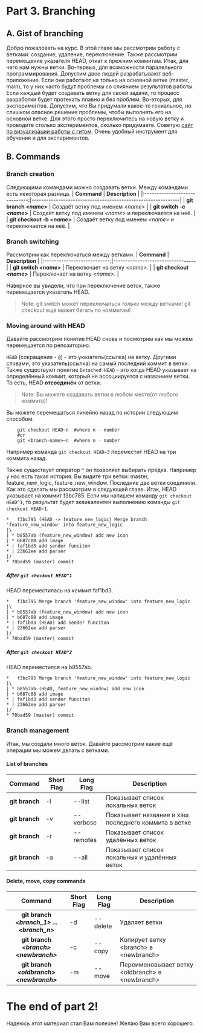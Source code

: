 # Part 3. Branching

## A. Gist of branching
 Добро пожаловать на курс. В этой главе мы рассмотрим работу с ветками: создание, удаление, переключение. Также рассмотрим перемещение указателя HEAD, откат к прежним коммитам.
 Итак, для чего нам нужны ветки. 
 Во-первых, для возможности паралельного программирования. Допустим двое людей разрабатывают веб-приложение. Если они работают на только на основной ветке (master, main), то у них часто будут проблемы со слиянием результатов работы. Если каждый будет создавать ветку для своей задачи, то процесс разработки будет протекать плавно и без проблем.
 Во-вторых, для экспериментов. Допустим, что Вы придумали какое-то гениальное, но слишком опасное решение проблемы, чтобы выполнять его на основной ветке. Для этого просто переключитесь на новую ветку и проводите столько экспериментов, сколько придумаете.
 Советую [сайт по визуализации работы с гитом](https://learngitbranching.js.org/). Очень удобный инструмент для обучения и для экспериментов.
 
## B. Commands

### Branch creation

Следующими командами можно создавать ветки. Между командами есть некоторая разница.
|           __Command__          | __Description__                                             |
|:------------------------------:|-------------------------------------------------------------|
|    __git branch *\<name\>*__   | Создаёт ветку под именем *\<name\>*                         |
|  __git switch -c *\<name\>*__  | Создаёт ветку под именем *\<name\>* и переключается на неё. |
| __git checkout -b *\<name\>*__ | Создаёт ветку под именем *\<name\>* и переключается на неё. |

### Branch switching
Рассмотрим как переключаться между ветками.
|         __Command__         | __Description__                  |
|:---------------------------:|----------------------------------|
|  __git switch *\<name\>*__  | Переключает на ветку *\<name\>*. |
| __git checkout *\<name\>*__ | Переключает на ветку *\<name\>*. |

Наверное вы увидели, что при переключение веток, также перемещается указатель HEAD.

> Note: git switch может переключаться _только_ между ветками! git checkout ещё может бегать по коммитам!
### Moving around with HEAD

Давайте рассмотрим понятие HEAD снова и посмотрим как мы можем перемещается по репозиторию. 

`HEAD` (сокращение - `@`) - это указатель(ссылка) на ветку. Другими словами, это указатель(ссылка) на самый последний коммит в ветки.
Также существуют понятие `Detached HEAD` - это когда HEAD указывает на определённый коммит, который не ассоциируется с названием ветки. То есть, HEAD __отсоединён__ от ветки.

> Note: Вы можете создавать ветки в любом месте(от любого коммита)!

Вы можете перемещаться линейно назад по истории следующим способом.
```
    git checkout HEAD~n  #where n - number
    #or 
    git <branch-name>~n  #where n - number
```
Например команда `git checkout HEAD~3` переместит HEAD на три коммита назад.

Также существует оператор `^` он позволяет выбирать предка. Например у нас есть такая история. Вы видите три ветки: master, feature_new_logic, feature_new_window. Последние две ветки соединили. Как это сделать мы рассмотрим в следующей главе.
    Итак, HEAD указывает на коммит f3bc785. Если мы напишем команду `git checkout HEAD^1`, то результат будет эквивалентен выполнению команды `git checkout HEAD~1`. 
    
```
*   f3bc795 (HEAD -> feature_new_logic) Merge branch 'feature_new_window' into feature_new_logic
|\
| * b8557ab (feature_new_window) add new icon
| * b687c88 add image
* | faf1bd3 add sender funciton
* | 23662ee add parser
|/
* 78bad59 (master) commit

```

##### After `git checkout HEAD^1`
HEAD переместилась на коммит faf1bd3.
```
*   f3bc795 Merge branch 'feature_new_window' into feature_new_logic
|\
| * b8557ab (feature_new_window) add new icon
| * b687c88 add image
* | faf1bd3 (HEAD) add sender funciton
* | 23662ee add parser
|/
* 78bad59 (master) commit

```
##### After `git checkout HEAD^2`
  HEAD переместился на b8557ab.
```
*   f3bc795 Merge branch 'feature_new_window' into feature_new_logic
|\
| * b8557ab (HEAD, feature_new_window) add new icon
| * b687c88 add image
* | faf1bd3 add sender funciton
* | 23662ee add parser
|/
* 78bad59 (master) commit

```
### Branch management

Итак, мы создали много веток. Давайте рассмотрим какие ещё операции мы можем делать с ветками.
#### List of branches

|   __Command__  | __Short Flag__ | __Long Flag__ | __Description__                                      |
|:--------------:|----------------|---------------|------------------------------------------------------|
| __git branch__ | -l             | --list        | Показывает список локальных веток                    |
| __git branch__ | -v             | --verbose     | Показывает название и хэш последнего коммита в ветке |
| __git branch__ | -r             | --remotes     | Показывает список удалённых веток                    |
| __git branch__ | -a             | --all         | Показывает список локальных и удалённых веток        |

#### Delete, move, copy commands
|                    __Command__                   | __Short Flag__ | __Long Flag__ | __Description__                                     |
|:------------------------------------------------:|----------------|---------------|-----------------------------------------------------|
| __git branch *\<branch_1\>* ... *\<branch_n\>*__ | -d             | --delete      | Удаляет ветки                                       |
| __git branch *\<branch\>* *\<newbranch\>*__      | -c             | --copy        | Копирует ветку \<branch\> в \<newbranch\>           |
| __git branch *\<oldbranch\>* *\<newbranch\>*__   | -m             | --move        | Переименовывает ветку \<oldbranch\> в \<newbranch\> |
    
# The end of part 2!
Надеюсь этот материал стал Вам полезен! Желаю Вам всего хорошего.
